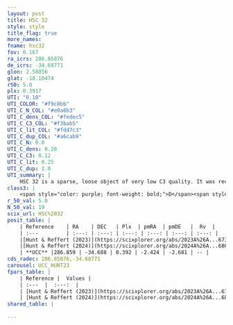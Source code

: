 ```yaml
---
layout: post
title: HSC 32
style: style
title_flag: true
more_names: 
fname: hsc32
fov: 0.167
ra_icrs: 286.85876
de_icrs: -34.68771
glon: 2.58056
glat: -18.10474
r50: 5.0
plx: 0.3917
UTI: "0.18"
UTI_COLOR: "#f9c8bb"
UTI_C_N_COL: "#e0a6b3"
UTI_C_dens_COL: "#fedec5"
UTI_C_C3_COL: "#f3bab5"
UTI_C_lit_COL: "#fdd7c3"
UTI_C_dup_COL: "#a6cab9"
UTI_C_N: 0.0
UTI_C_dens: 0.28
UTI_C_C3: 0.12
UTI_C_lit: 0.25
UTI_C_dup: 1.0
UTI_summary: |
    HSC 32 is a sparse, loose object of very low C3 quality. It was recently reported in the literature.<br><br><span style="color: #99180f; font-weight: bold;">Warning: </span>contains less than 25 stars with <i>P>0.5</i> estimated.
class3: |
    <span style="color: purple; font-weight: bold;">D</span><span style="color: red; font-weight: bold;">C</span>
r_50_val: 5.0
N_50_val: 19
scix_url: HSC%2032
posit_table: |
    | Reference    | RA    | DEC   | Plx  | pmRA  | pmDE   |  Rv  |
    | :---         | :---: | :---: | :---: | :---: | :---: | :---: |
    |[Hunt & Reffert (2023)](https://scixplorer.org/abs/2023A%26A...673A.114H) | 286.882 | -34.68 | 0.409 | -2.384 | -2.73 | -- |
    |[Hunt & Reffert (2024)](https://scixplorer.org/abs/2024A%26A...686A..42H) | 286.882 | -34.68 | 0.409 | -2.384 | -2.73 | -- |
    | **UCC** |286.859 | -34.688 | 0.392 | -2.424 | -2.681 | -- | 
cds_radec: 286.85876,-34.68771
carousel: UCC_HUNT23
fpars_table: |
    | Reference |  Values |
    | :---  |  :---:  |
    | [Hunt & Reffert (2023)](https://scixplorer.org/abs/2023A%26A...673A.114H) | `AV50=1.652, diffAV50=0.933, MOD50=11.846, logAge50=9.747` |
    | [Hunt & Reffert (2024)](https://scixplorer.org/abs/2024A%26A...686A..42H) | `MassJ=67.9420` |
shared_table: |
    
---
```

